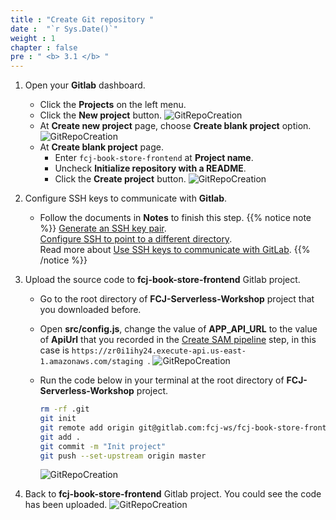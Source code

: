 ```yaml
---
title : "Create Git repository "
date :  "`r Sys.Date()`" 
weight : 1
chapter : false
pre : " <b> 3.1 </b> "
---
```


1. Open your **Gitlab** dashboard.
    - Click the **Projects** on the left menu.
    - Click the **New project** button.
      ![GitRepoCreation](/images/temp/1/40.png?width=90pc)
    - At **Create new project** page, choose **Create blank project** option.
      ![GitRepoCreation](/images/temp/1/7.png?width=90pc)
    - At **Create blank project** page.
      - Enter ``fcj-book-store-frontend`` at **Project name**.
      - Uncheck **Initialize repository with a README**.
      - Click the **Create project** button.
        ![GitRepoCreation](/images/temp/1/41.png?width=90pc)

2. Configure SSH keys to communicate with **Gitlab**.
    - Follow the documents in **Notes** to finish this step.
{{% notice note %}}
[Generate an SSH key pair](https://docs.gitlab.com/ee/user/ssh.html#generate-an-ssh-key-pair).\
[Configure SSH to point to a different directory](https://docs.gitlab.com/ee/user/ssh.html#configure-ssh-to-point-to-a-different-directory).\
Read more about [Use SSH keys to communicate with GitLab](https://.docs.gitlab.com/ee/user/ssh.html).
{{% /notice %}}

3. Upload the source code to **fcj-book-store-frontend** Gitlab project.
    - Go to the root directory of **FCJ-Serverless-Workshop** project that you downloaded before.
    - Open **src/config.js**, change the value of **APP_API_URL** to the value of **ApiUrl** that you recorded in the [Create SAM pipeline](2-2-create-pipeline) step, in this case is ``https://zr0i1ihy24.execute-api.us-east-1.amazonaws.com/staging
    ``.
      ![GitRepoCreation](/images/temp/1/42.png?width=90pc)
    - Run the code below in your terminal at the root directory of **FCJ-Serverless-Workshop** project.

      ```bash
      rm -rf .git
      git init
      git remote add origin git@gitlab.com:fcj-ws/fcj-book-store-frontend.git
      git add .
      git commit -m "Init project"
      git push --set-upstream origin master
      ```

      ![GitRepoCreation](/images/temp/1/43.png?width=90pc)

4. Back to **fcj-book-store-frontend** Gitlab project. You could see the code has been uploaded.
    ![GitRepoCreation](/images/temp/1/44.png?width=90pc)
